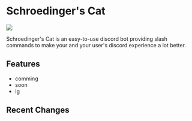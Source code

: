 # Schroedinger's Cat

<img align="middle" src="https://top.gg/api/widget/872475386620026971.svg">

Schroedinger's Cat is an easy-to-use discord bot providing slash commands to make your and your user's discord experience a lot better. 

<!-- FEATURES-->
## Features

  - comming 
  - soon
  - ig
  
## Recent Changes


